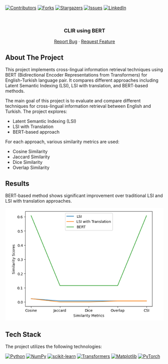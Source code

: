 <a name="readme-top"></a>


<!-- PROJECT SHIELDS -->
[![Contributors][contributors-shield]][contributors-url]
[![Forks][forks-shield]][forks-url]
[![Stargazers][stars-shield]][stars-url]
[![Issues][issues-shield]][issues-url]
[![LinkedIn][linkedin-shield]][linkedin-url]



<!-- PROJECT LOGO -->
<br />
<div align="center">

<h3 align="center">CLIR using BERT</h3>

  <p align="center">
<!--     <a href="https://github.com/youssef-mansor/CLIF-using-BERT">View Demo</a> -->
<!--     · -->
    <a href="https://github.com/youssef-mansor/CLIF-using-BERT/issues">Report Bug</a>
    ·
    <a href="https://github.com/youssef-mansor/CLIF-using-BERT/issues">Request Feature</a>
  </p>
</div>


<!-- ABOUT THE PROJECT -->


## About The Project

This project implements cross-lingual information retrieval techniques using BERT (Bidirectional Encoder Representations from Transformers) for English-Turkish language pair. It compares different approaches including Latent Semantic Indexing (LSI), LSI with translation, and BERT-based methods.

The main goal of this project is to evaluate and compare different techniques for cross-lingual information retrieval between English and Turkish. The project explores:

- Latent Semantic Indexing (LSI)
- LSI with Translation
- BERT-based approach

For each approach, various similarity metrics are used:

- Cosine Similarity
- Jaccard Similarity
- Dice Similarity
- Overlap Similarity

## Results

BERT-based method shows significant improvement over traditional LSI and LSI with translation approaches.

![Image](CLIR_comparison.png)

## Tech Stack

The project utilizes the following technologies:

[![Python](https://img.shields.io/badge/python-3670A0?style=for-the-badge&logo=python&logoColor=ffdd54)](https://www.python.org/)
[![NumPy](https://img.shields.io/badge/numpy-%23013243.svg?style=for-the-badge&logo=numpy&logoColor=white)](https://numpy.org/)
[![scikit-learn](https://img.shields.io/badge/scikit--learn-%23F7931E.svg?style=for-the-badge&logo=scikit-learn&logoColor=white)](https://scikit-learn.org/)
[![Transformers](https://img.shields.io/badge/Transformers-FF6F00?style=for-the-badge&logo=Transformers&logoColor=white)](https://huggingface.co/transformers/)
[![Matplotlib](https://img.shields.io/badge/Matplotlib-%23ffffff.svg?style=for-the-badge&logo=Matplotlib&logoColor=black)](https://matplotlib.org/)
[![PyTorch](https://img.shields.io/badge/PyTorch-%23EE4C2C.svg?style=for-the-badge&logo=PyTorch&logoColor=white)](https://pytorch.org/)





<!-- MARKDOWN LINKS & IMAGES -->
[contributors-shield]: https://img.shields.io/github/contributors/youssef-mansor/CLIF-using-BERT.svg?style=for-the-badge
[contributors-url]: https://github.com/youssef-mansor/CLIF-using-BERT/graphs/contributors
[forks-shield]: https://img.shields.io/github/forks/youssef-mansor/CLIF-using-BERT.svg?style=for-the-badge
[forks-url]: https://github.com/youssef-mansor/CLIF-using-BERT/network/members
[stars-shield]: https://img.shields.io/github/stars/youssef-mansor/CLIF-using-BERT.svg?style=for-the-badge
[stars-url]: https://github.com/youssef-mansor/CLIF-using-BERT/stargazers
[issues-shield]: https://img.shields.io/github/issues/youssef-mansor/CLIF-using-BERT.svg?style=for-the-badge
[issues-url]: https://github.com/youssef-mansor/CLIF-using-BERT/issues
[license-shield]: https://img.shields.io/github/license/youssef-mansor/CLIF-using-BERT.svg?style=for-the-badge
[license-url]: https://github.com/youssef-mansor/CLIF-using-BERT/blob/main/LICENSE
[linkedin-shield]: https://img.shields.io/badge/-LinkedIn-black.svg?style=for-the-badge&logo=linkedin&colorB=555
[linkedin-url]: https://www.linkedin.com/in/youssef-m-86a690174/
[product-screenshot]: images/screenshot.png

